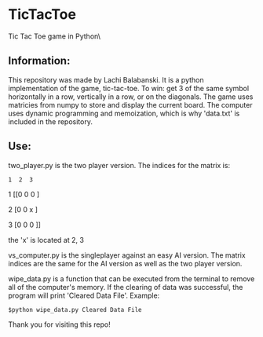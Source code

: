 # TicTacToe
Tic Tac Toe game in Python\

## Information:
This repository was made by Lachi Balabanski. It is a python implementation of the game, tic-tac-toe. To win: get 3 of the same symbol horizontally in a row, vertically in a row, or on the diagonals. The game uses matricies from numpy to store and display the current board. The computer uses dynamic programming and memoization, which is why 'data.txt' is included in the repository.

## Use:
two_player.py is the two player version. The indices for the matrix is:
   
    1  2  3
1 [[0  0  0 ]

2  [0  0  x ]

3  [0  0  0 ]]

the 'x' is located at 2, 3

vs_computer.py is the singleplayer against an easy AI version. The matrix indices are the same for the AI version as well as the two player version.

wipe_data.py is a function that can be executed from the terminal to remove all of the computer's memory. If the clearing of data was successful, the program will print 'Cleared Data File'. Example:

<code>$python wipe_data.py
Cleared Data File
</code>

Thank you for visiting this repo!
